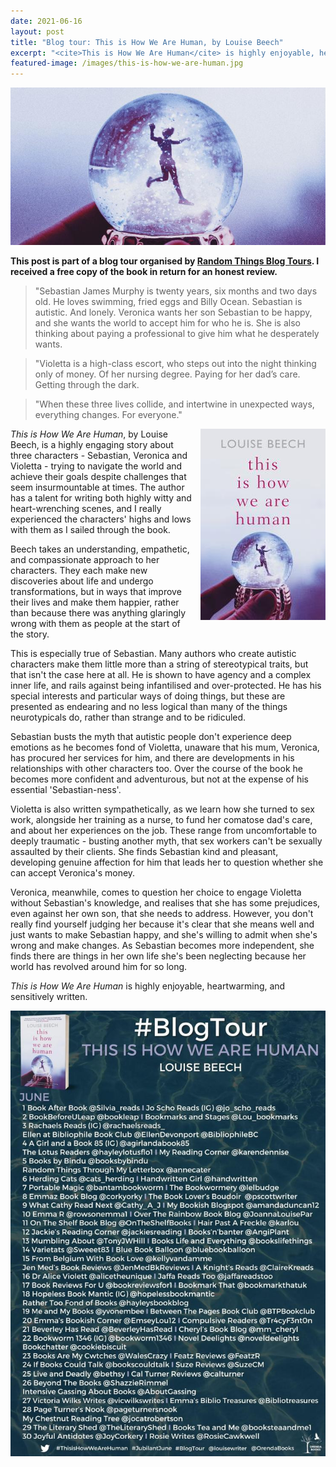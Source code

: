 ```yaml
---
date: 2021-06-16
layout: post
title: "Blog tour: This is How We Are Human, by Louise Beech"
excerpt: "<cite>This is How We Are Human</cite> is highly enjoyable, heartwarming, and sensitively written."
featured-image: /images/this-is-how-we-are-human.jpg
---
```


![This is How We Are Human](/images/this-is-how-we-are-human.jpg)

**This post is part of a blog tour organised by [Random Things Blog Tours](http://randomthingsthroughmyletterbox.blogspot.com/p/services-to-publishers-authors-blog.html). I received a free copy of the book in return for an honest review.**

> "Sebastian James Murphy is twenty years, six months and two days old. He loves swimming, fried eggs and Billy Ocean. Sebastian is autistic. And lonely. Veronica wants her son Sebastian to be happy, and she wants the world to accept him for who he is. She is also thinking about paying a professional to give him what he desperately wants.

> "Violetta is a high-class escort, who steps out into the night thinking only of money. Of her nursing degree. Paying for her dad’s care. Getting through the dark.

> "When these three lives collide, and intertwine in unexpected ways, everything changes. For everyone."

<img src="/images/this-is-how-we-are-human-200.jpg" alt="This is How We Are Human" style="float: right; margin-bottom: 10px; margin-left: 10px;">

<cite>This is How We Are Human</cite>, by Louise Beech, is a highly engaging story about three characters - Sebastian, Veronica and Violetta - trying to navigate the world and achieve their goals despite challenges that seem insurmountable at times. The author has a talent for writing both highly witty and heart-wrenching scenes, and I really experienced the characters' highs and lows with them as I sailed through the book.

Beech takes an understanding, empathetic, and compassionate approach to her characters. They each make new discoveries about life and undergo transformations, but in ways that improve their lives and make them happier, rather than because there was anything glaringly wrong with them as people at the start of the story.

This is especially true of Sebastian. Many authors who create autistic characters make them little more than a string of stereotypical traits, but that isn't the case here at all. He is shown to have agency and a complex inner life, and rails against being infantilised and over-protected. He has his special interests and particular ways of doing things, but these are presented as endearing and no less logical than many of the things neurotypicals do, rather than strange and to be ridiculed.

Sebastian busts the myth that autistic people don't experience deep emotions as he becomes fond of Violetta, unaware that his mum, Veronica, has procured her services for him, and there are developments in his relationships with other characters too. Over the course of the book he becomes more confident and adventurous, but not at the expense of his essential 'Sebastian-ness'.

Violetta is also written sympathetically, as we learn how she turned to sex work, alongside her training as a nurse, to fund her comatose dad's care, and about her experiences on the job. These range from uncomfortable to deeply traumatic - busting another myth, that sex workers can't be sexually assaulted by their clients. She finds Sebastian kind and pleasant, developing genuine affection for him that leads her to question whether she can accept Veronica's money.

Veronica, meanwhile, comes to question her choice to engage Violetta without Sebastian's knowledge, and realises that she has some prejudices, even against her own son, that she needs to address. However, you don't really find yourself judging her because it's clear that she means well and just wants to make Sebastian happy, and she's willing to admit when she's wrong and make changes. As Sebastian becomes more independent, she finds there are things in her own life she's been neglecting because her world has revolved around him for so long.

<cite>This is How We Are Human</cite> is highly enjoyable, heartwarming, and sensitively written.

![This is How We Are Human blog tour banner](/images/this-is-how-we-are-human-banner.jpg)
